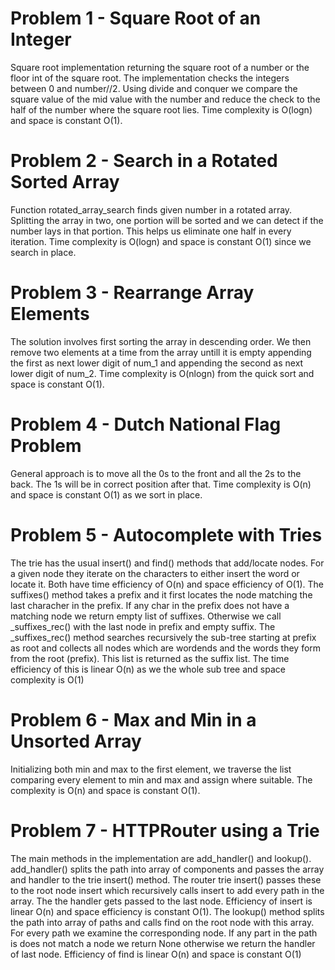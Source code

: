 # Problem 1 - Square Root of an Integer

Square root implementation returning the square root of a number or the floor int of the square root.
The implementation checks the integers between 0 and number//2. Using divide and conquer we compare the square value of the mid value with the number and reduce the check to the half of the number where the square root lies.
Time complexity is O(logn) and space is constant O(1).

# Problem 2 - Search in a Rotated Sorted Array

Function rotated_array_search finds given number in a rotated array. Splitting the array in two, one portion will be sorted and we can detect if the number lays in that portion. This helps us eliminate one half in every iteration. 
Time complexity is O(logn) and space is constant O(1) since we search in place.

# Problem 3 - Rearrange Array Elements

The solution involves first sorting the array in descending order. We then remove two elements at a time from the array untill it is empty appending the first as next lower digit of num_1 and appending the second as next lower digit of num_2. 
Time complexity is O(nlogn) from the quick sort and space is constant O(1).

# Problem 4 - Dutch National Flag Problem

General approach is to move all the 0s to the front and all the 2s to the back. The 1s will be in correct position after that. 
Time complexity is O(n) and space is constant O(1) as we sort in place.

# Problem 5 - Autocomplete with Tries

The trie has the usual insert() and find() methods that add/locate nodes. For a given node they iterate on the characters to either insert the word or locate it. Both have time efficiency of O(n) and space efficiency of O(1).
The suffixes() method takes a prefix and it first locates the node matching the last characher in the prefix. If any char in the prefix does not have a matching node we return empty list of suffixes. Otherwise we call _suffixes_rec() with the last node in prefix and empty suffix. The _suffixes_rec() method searches recursively the sub-tree starting at prefix as root and collects all nodes which are wordends and the words they form from the root (prefix).
This list is returned as the suffix list. The time efficiency of this is linear O(n) as we the whole sub tree and space complexity is O(1) 

# Problem 6 - Max and Min in a Unsorted Array

Initializing both min and max to the first element, we traverse the list comparing every element to min and max and assign where suitable.
The complexity is O(n) and space is constant O(1).

# Problem 7 - HTTPRouter using a Trie

The main methods in the implementation are add_handler() and lookup(). 
add_handler() splits the path into array of components and passes the array and handler to the trie insert() method. The router trie insert() passes these to the root node insert which recursively calls insert to add every path in the array. The the handler gets passed to the last node. Efficiency of insert is linear O(n) and space efficiency is constant O(1).
The lookup() method splits the path into array of paths and calls find on the root node with this array. For every path we examine the corresponding node. If any part in the path is does not match a node we return None otherwise we return 
the handler of last node. Efficiency of find is linear O(n) and space is constant O(1)
